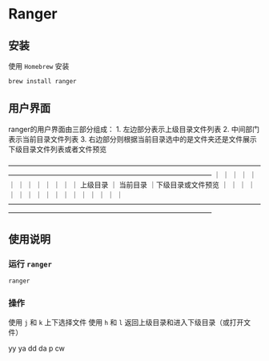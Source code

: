 # Ranger

## 安装

使用 `Homebrew` 安装

```bash
brew install ranger
```

## 用户界面

ranger的用户界面由三部分组成： 1. 左边部分表示上级目录文件列表 2. 中间部门表示当前目录文件列表 3. 右边部分则根据当前目录选中的是文件夹还是文件展示下级目录文件列表或者文件预览

————————————————————————————————————————————————————————————————— ｜ ｜ ｜ ｜ ｜ ｜ ｜ ｜ ｜ ｜ ｜ ｜ ｜ 上级目录 ｜ 当前目录 ｜下级目录或文件预览 ｜ ｜ ｜ ｜ ｜ ｜ ｜ ｜ ｜ ｜ ｜ ｜ ｜ ｜ ｜ ｜ ｜ —————————————————————————————————————————————————————————————————

## 使用说明

### 运行 `ranger`

```bash
ranger
```

### 操作

使用 `j` 和 `k` 上下选择文件 使用 `h` 和 `l` 返回上级目录和进入下级目录（或打开文件）

yy ya dd da p cw

